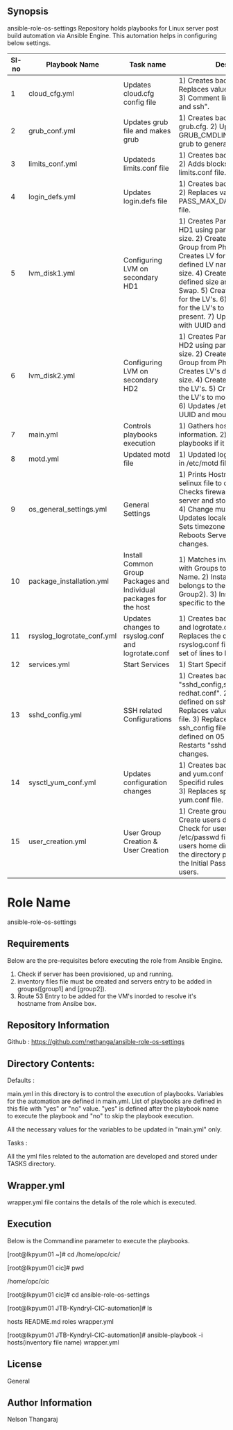 Synopsis
--------
ansible-role-os-settings Repository holds playbooks for Linux server post build automation via Ansible Engine.
This automation helps in configuring below settings.

|Sl-no | Playbook Name |Task name | Description |
| --- | --- | --- |---|
|1  | cloud_cfg.yml|Updates cloud.cfg config file| 1) Creates backup of cloud.cfg. 2) Replaces values of ssh_pwauth. 3) Comment lines "locale,timezon and ssh". 
|2  | grub_conf.yml|Updates grub file and makes grub| 1) Creates backup of grub and grub.cfg. 2) Updates values of GRUB_CMDLINE_LINUX. 3) Make grub to generate new config file.
|3  | limits_conf.yml|Updateds limits.conf file| 1) Creates backup of limits.conf. 2) Adds blocks of lines to end of limits.conf file.
|4  | login_defs.yml|Updates login.defs file| 1) Creates backup of login.defs. 2) Replaces value of PASS_MAX_DAYS in login.defs file.
|5  | lvm_disk1.yml|Configuring LVM on secondary HD1| 1) Creates Partition on secondary HD1 using parted utilizating full size. 2) Creates defined Volume Group from Physical Volume. 3) Creates LV for Swap and other defined LV names with defined size. 4) Creates Swap with defined size and mounts the Swap. 5) Creates xfs file system for the LV's. 6) Creates directories for the LV's to mount if not present. 7) Updates /etc/fstab file with UUID and mountpoint.
|6  | lvm_disk2.yml|Configuring LVM on secondary HD2| 1) Creates Partition on secondary HD2 using parted utilizating full size. 2) Creates defined Volume Group from Physical Volume. 3) Creates LV's defined with defined size. 4) Creates xfs file system for the LV's. 5) Creates directories for the LV's to mount if not present. 6) Updates /etc/fstab file with UUID and mountpoint.
|7  | main.yml|	Controls playbooks execution| 1) Gathers host and date information. 2) executes the playbooks if it is set to execute.
|8  | motd.yml|	Updated motd file| 1) Updated login banner defined in /etc/motd file.
|9  | os_general_settings.yml| General Settings| 1) Prints Hostname. 2) update selinux file to disable SELINUX. 3) Checks firewalld service on server and stops it if it is running. 4) Change multi-user Mode. 5) Updates locale settings to JP. 6) Sets timezone to Asia/Tokyo. 7) Reboots Servers to apply changes.
|10  | package_installation.yml| Install Common Group Packages and Individual packages for the host| 1) Matches inventory_hostname with Groups to identify Group Name. 2) Installs Packages belongs to the Group(Group1 or Group2). 3) Installs packages specific to the host.
|11  | rsyslog_logrotate_conf.yml| Updates changes to rsyslog.conf and logrotate.conf| 1) Creates back of rsyslog.conf and logrotate.conf files. 2) Replaces the defined parameter in rsyslog.conf file. 3) Adds defined set of lines to logrotate.conf file.
|12  | services.yml| Start Services| 1) Start Specific services on box.
|13  | sshd_config.yml|	SSH related Configurations| 1) Creates backup of "sshd_config,sshd,ssh_config,05-redhat.conf". 2) Replaces value defined on sshd_config file. 2) Replaces value defined on sshd file. 3) Replaces value defined on ssh_config file. 4) Replaces value defined on 05-redhat.conf. 5) Restarts "sshd" service to make changes.
|14  | sysctl_yum_conf.yml| Updates configuration changes| 1) Creates backup of sysctl.conf and yum.conf file. 2) Adds Specifid rules on sysctl.conf file. 3) Replaces specified lines in yum.conf file.
|15  | user_creation.yml| User Group Creation & User Creation|  1) Create group TC_UNIX. 2) Create users defined in SOP. 3) Check for users created in /etc/passwd file. 4) Check for users home directory and update the directory permissions. 5) Set the Initial Passwords for created users. 


Role Name
=========
ansible-role-os-settings


Requirements
------------
Below are the pre-requisites before executing the role from Ansible Engine.

1) Check if server has been provisioned, up and running. 
2) inventory files file must be created and servers entry to be added in groups([group1] and [group2]).
3) Route 53 Entry to be added for the VM's inorded to resolve it's hostname from Ansibe box.
 
Repository Information
-----------------------
 Github : https://github.com/nethanga/ansible-role-os-settings
  
Directory Contents:  
-------------------
Defaults :

main.yml in this directory is to control the execution of playbooks. Variables for the automation are defined in main.yml. 
List of playbooks are defined in this file with "yes" or "no" value. "yes" is defined after the playbook name to execute the playbook and  "no" to skip the playbook execution.

All the necessary values for the variables to be updated in "main.yml" only.

Tasks :

All the yml files related to the automation are developed and stored under TASKS directory. 


Wrapper.yml 
------------
wrapper.yml file contains the details of the role which is executed.

Execution
---------
Below is the Commandline parameter to execute the playbooks.
									
[root@lkpyum01 ~]# cd /home/opc/cic/
												
[root@lkpyum01 cic]# pwd
 													
/home/opc/cic
															
[root@lkpyum01 cic]# cd ansible-role-os-settings
 										
[root@lkpyum01 JTB-Kyndryl-CIC-automation]# ls
 											
hosts  README.md  roles  wrapper.yml
												
[root@lkpyum01 JTB-Kyndryl-CIC-automation]# ansible-playbook -i hosts(inventory file name) wrapper.yml				

License
-------

General

Author Information
------------------

Nelson Thangaraj
